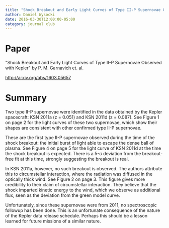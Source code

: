 ```yaml
---
title: "Shock Breakout and Early Light Curves of Type II-P Supernovae Observed with Kepler"
author: Daniel Wysocki
date: 2016-03-30T12:00:00-05:00
category: journal club
---
```


# Paper

"Shock Breakout and Early Light Curves of Type II-P Supernovae Observed with Kepler" by P. M. Garnavich et. al.

<http://arxiv.org/abs/1603.05657>


# Summary

Two type II-P supernovae were identified in the data obtained by the Kepler spacecraft: KSN 2011a (z = 0.051) and KSN 2011d (z = 0.087). See Figure 1 on page 2 for the light curves of these two supernovae, which show their shapes are consistent with other confirmed type II-P supernovae.

These are the first type II-P supernovae observed during the time of the shock breakout: the initial burst of light able to escape the dense ball of plasma. See Figure 4 on page 5 for the light curve of KSN 2011d at the time the shock breakout is expected. There is a 5-σ deviation from the breakout-free fit at this time, strongly suggesting the breakout is real.

In KSN 2011a, however, no such breakout is observed. The authors attribute this to circumstellar interaction, where the radiation was diffused in the optically thick wind. See Figure 2 on page 3. This figure gives more credibility to their claim of circumstellar interaction. They believe that the shock imparted kinetic energy to the wind, which we observe as additional flux, seen as the deviation from the green model curve.

Unfortunately, since these supernovae were from 2011, no spectroscopic followup has been done. This is an unfortunate consequence of the nature of the Kepler data release schedule. Perhaps this should be a lesson learned for future missions of a similar nature.
